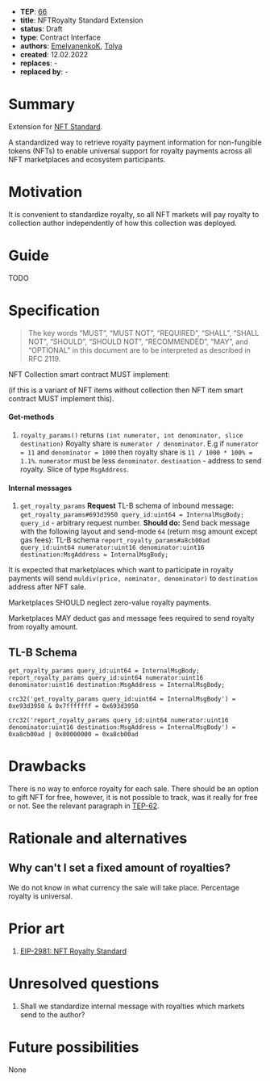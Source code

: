 - **TEP**: [66](https://github.com/ton-blockchain/TEPs/pull/0)
- **title**: NFTRoyalty Standard Extension
- **status**: Draft
- **type**: Contract Interface
- **authors**: [EmelyanenkoK](https://github.com/EmelyanenkoK), [Tolya](https://github.com/tolya-yanot)
- **created**: 12.02.2022
- **replaces**: -
- **replaced by**: -

# Summary

Extension for [NFT Standard](https://github.com/ton-blockchain/TIPs/issues/62).

A standardized way to retrieve royalty payment information for non-fungible tokens (NFTs) to enable universal support for royalty payments across all NFT marketplaces and ecosystem participants.

# Motivation

It is convenient to standardize royalty, so all NFT markets will pay royalty to collection author independently of how this collection was deployed.

# Guide

TODO

# Specification

> The key words “MUST”, “MUST NOT”, “REQUIRED”, “SHALL”, “SHALL NOT”, “SHOULD”, “SHOULD NOT”, “RECOMMENDED”, “MAY”, and “OPTIONAL” in this document are to be interpreted as described in RFC 2119.

NFT Collection smart contract MUST implement:

(if this is a variant of NFT items without collection then NFT item smart contract MUST implement this).

#### Get-methods
1. `royalty_params()` returns `(int numerator, int denominator, slice destination)`
   Royalty share is `numerator / denominator`.
   E.g if `numerator = 11` and `denominator = 1000` then royalty share is `11 / 1000 * 100% = 1.1%`.
   `numerator` must be less `denominator`.
   `destination` - address to send royalty. Slice of type `MsgAddress`.

#### Internal messages
1. `get_royalty_params`
   **Request**
   TL-B schema of inbound message:
   `get_royalty_params#693d3950 query_id:uint64 = InternalMsgBody;`
   `query_id` - arbitrary request number.
   **Should do:**
   Send back message with the following layout and send-mode `64` (return msg amount except gas fees):
   TL-B schema `report_royalty_params#a8cb00ad query_id:uint64 numerator:uint16 denominator:uint16 destination:MsgAddress = InternalMsgBody;`

It is expected that marketplaces which want to participate in royalty payments will send `muldiv(price, nominator, denominator)` to `destination` address after NFT sale.

Marketplaces SHOULD neglect zero-value royalty payments.

Marketplaces MAY deduct gas and message fees required to send royalty from royalty amount.

## TL-B Schema
```
get_royalty_params query_id:uint64 = InternalMsgBody;
report_royalty_params query_id:uint64 numerator:uint16 denominator:uint16 destination:MsgAddress = InternalMsgBody;
```

`crc32('get_royalty_params query_id:uint64 = InternalMsgBody') = 0xe93d3950 & 0x7fffffff = 0x693d3950`

`crc32('report_royalty_params query_id:uint64 numerator:uint16 denominator:uint16 destination:MsgAddress = InternalMsgBody') = 0xa8cb00ad | 0x80000000 = 0xa8cb00ad`

# Drawbacks

There is no way to enforce royalty for each sale. There should be an option to gift NFT for free, however, it is not possible to track, was it really for free or not. See the relevant paragraph in [TEP-62](https://github.com/ton-blockchain/TEPs/blob/master/text/0062-nft-standard.md#why-are-there-no-obligatory-royalties-to-the-author-from-all-sales).

# Rationale and alternatives

## Why can't I set a fixed amount of royalties?
We do not know in what currency the sale will take place. Percentage royalty is universal.

# Prior art

1. [EIP-2981: NFT Royalty Standard](https://eips.ethereum.org/EIPS/eip-2981)

# Unresolved questions

1. Shall we standardize internal message with royalties which markets send to the author?

# Future possibilities

None
